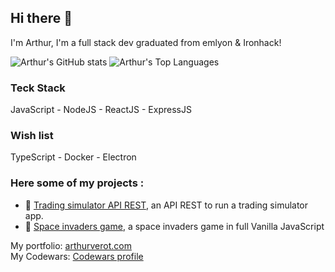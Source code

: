 ## Hi there 👋

I'm Arthur, I'm a full stack dev graduated from emlyon & Ironhack!

![Arthur's GitHub stats][vercel stats]
![Arthur's Top Languages][vercel language]



### Teck Stack
JavaScript - NodeJS - ReactJS - ExpressJS

### Wish list
TypeScript - Docker - Electron

### Here some of my projects :

- 💸 [Trading simulator API REST][gh tradingsimulator], an API REST to run a trading simulator app.
- 👾 [Space invaders game][gh spaceinvaders], a space invaders game in full Vanilla JavaScript



My portfolio:  [arthurverot.com][arthurverot]  
My Codewars:  [Codewars profile][codewars]


[gh tradingsimulator]: https://github.com/ArthurVEROT/trading-simulator-project2
[gh spaceinvaders]: https://github.com/ArthurVEROT/SpaceInvaders-Galaga-Project1
[gh trouversondepute]: https://github.com/ArthurVEROT/TrouverSonDepute.fr
[vercel language]: https://github-readme-stats.vercel.app/api/top-langs/?username=ArthurVEROT&langs_count=8&theme=omni&layout=compact
[vercel stats]: https://github-readme-stats.vercel.app/api?username=ArthurVEROT&theme=omni&show_icons=true
[arthurverot]: https://arthurverot.com/
[codewars]: https://www.codewars.com/users/ArthurVEROT

